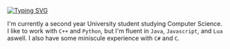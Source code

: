[![Typing SVG](https://readme-typing-svg.demolab.com?font=Fira+Code&pause=650&color=8ae0f1&random=false&width=435&lines=Hello!;!‏‎السلام-عليكم)](https://git.io/typing-svg)

I'm currently a second year University student studying Computer Science. I like to work with `C++` and `Python`, but I'm fluent in `Java`, `Javascript`, and `Lua` aswell. I also have some miniscule experience with `C#` and `C`.
